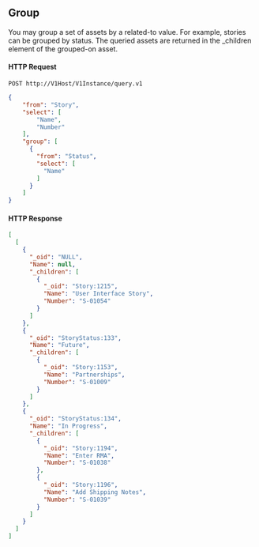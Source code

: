## Group

You may group a set of assets by a related-to value. For example, stories can be grouped by status. The queried assets are returned in the _children element of the grouped-on asset.

#### HTTP Request

`POST http://V1Host/V1Instance/query.v1`

```json
{
    "from": "Story",
    "select": [ 
        "Name",
        "Number"
    ],
    "group": [
      {
        "from": "Status",
        "select": [
          "Name"
        ]
      }
    ]
}
```

#### HTTP Response

```json
[
  [
    {
      "_oid": "NULL",
      "Name": null,
      "_children": [
        {
          "_oid": "Story:1215",
          "Name": "User Interface Story",
          "Number": "S-01054"
        }
      ]
    },
    {
      "_oid": "StoryStatus:133",
      "Name": "Future",
      "_children": [
        {
          "_oid": "Story:1153",
          "Name": "Partnerships",
          "Number": "S-01009"
        }
      ]
    },
    {
      "_oid": "StoryStatus:134",
      "Name": "In Progress",
      "_children": [
        {
          "_oid": "Story:1194",
          "Name": "Enter RMA",
          "Number": "S-01038"
        },
        {
          "_oid": "Story:1196",
          "Name": "Add Shipping Notes",
          "Number": "S-01039"
        }
      ]
    }
  ]
]
```